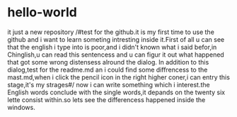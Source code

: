 # hello-world
it just a new repository
/#test for the github.it is my first time to use the github and i want to learn someting intresting inside it.First of all u can see that the english i type into is poor,and i didn't known what i said befor,in Chinglish,u can read this sentencess and u can figur it out what happened that got some wrong distensess alround the dialog. In addition to this dialog,test for the readme.md an i could find some diffrencess to the mast.md,when i click the pencil icon in the right higher coner,i can entry this stage,it's my strages#/
now i can write something which i interest.the English words conclude with the single words,it depands on the twenty six lette consist within.so lets see the differencess happened inside the windows.
